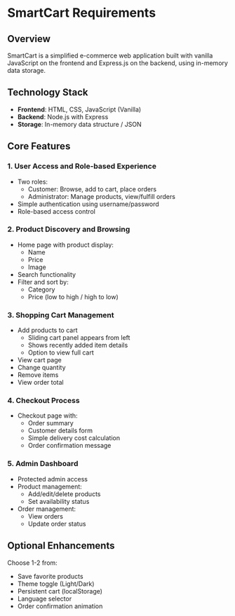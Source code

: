 # SmartCart Requirements

## Overview
SmartCart is a simplified e-commerce web application built with vanilla JavaScript on the frontend and Express.js on the backend, using in-memory data storage.

## Technology Stack
- **Frontend**: HTML, CSS, JavaScript (Vanilla)
- **Backend**: Node.js with Express
- **Storage**: In-memory data structure / JSON

## Core Features

### 1. User Access and Role-based Experience
- Two roles:
  - Customer: Browse, add to cart, place orders
  - Administrator: Manage products, view/fulfill orders
- Simple authentication using username/password
- Role-based access control

### 2. Product Discovery and Browsing
- Home page with product display:
  - Name
  - Price
  - Image
- Search functionality
- Filter and sort by:
  - Category
  - Price (low to high / high to low)

### 3. Shopping Cart Management
- Add products to cart
  - Sliding cart panel appears from left
  - Shows recently added item details
  - Option to view full cart
- View cart page
- Change quantity
- Remove items
- View order total

### 4. Checkout Process
- Checkout page with:
  - Order summary
  - Customer details form
  - Simple delivery cost calculation
  - Order confirmation message

### 5. Admin Dashboard
- Protected admin access
- Product management:
  - Add/edit/delete products
  - Set availability status
- Order management:
  - View orders
  - Update order status

## Optional Enhancements
Choose 1-2 from:
- Save favorite products
- Theme toggle (Light/Dark)
- Persistent cart (localStorage)
- Language selector
- Order confirmation animation